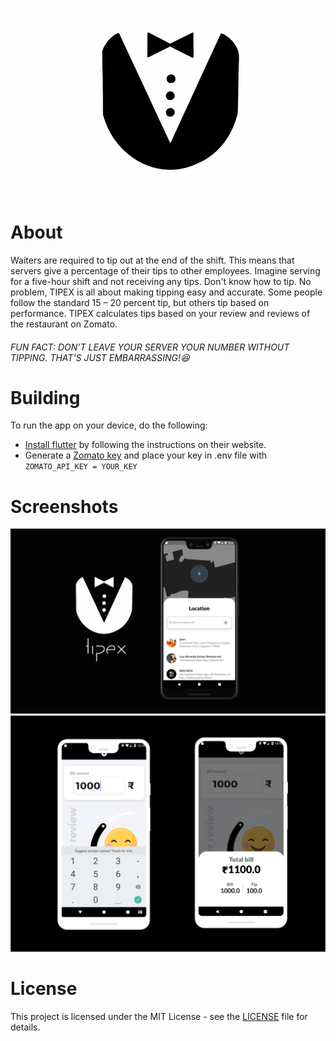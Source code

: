 <p align = "center">
  <img src="https://github.com/Maanaav/Tipex/blob/main/assets/icon/TipexIcon.png" width="300" />
</p>

# About
Waiters are required to tip out at the end of the shift. This means that servers give a percentage of their tips to other employees. Imagine serving for a five-hour shift and not receiving any tips.
Don't know how to tip. No problem, TIPEX is all about making tipping easy and accurate. Some people follow the standard 15 – 20 percent tip, but others tip based on performance. TIPEX calculates tips based on your review and reviews of the restaurant on Zomato.

<h6>FUN FACT: DON’T LEAVE YOUR SERVER YOUR NUMBER WITHOUT TIPPING. THAT’S JUST EMBARRASSING!😆

# Building
To run the app on your device, do the following:
- [Install flutter](https://flutter.dev/docs/get-started/install) by following the instructions on their website.
- Generate a [Zomato key](https://www.zomato.com/404.php) and place your key in .env file with `ZOMATO_API_KEY = YOUR_KEY`

# Screenshots
<p align = "center">
  <img src="https://github.com/Maanaav/Tipex/blob/main/assets/images/1.png" width="800" />
  <img src="https://github.com/Maanaav/Tipex/blob/main/assets/images/2.png" width="800" />
</p>

# License
This project is licensed under the MIT License - see the [LICENSE](https://github.com/Maanaav/Tipex/blob/main/LICENSE) file for details.
